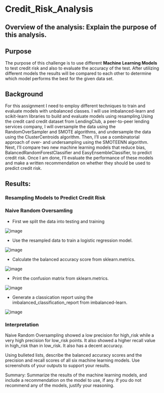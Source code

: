 # Credit_Risk_Analysis

## Overview of the analysis: Explain the purpose of this analysis.

## Purpose
The purpose of this challenge is to use different **Machine Learning Models** to test credit risk and also to evaluate the accuracy of the test. After utilizing different models the results will be compared to each other to determine which model performs the best for the given data set. 

## Background
For this assignment I need to employ different techniques to train and evaluate models with unbalanced classes. I will use imbalanced-learn and scikit-learn libraries to build and evaluate models using resampling.Using the credit card credit dataset from LendingClub, a peer-to-peer lending services company, I will oversample the data using the RandomOverSampler and SMOTE algorithms, and undersample the data using the ClusterCentroids algorithm. Then, I’ll use a combinatorial approach of over- and undersampling using the SMOTEENN algorithm. Next, I’ll compare two new machine learning models that reduce bias, BalancedRandomForestClassifier and EasyEnsembleClassifier, to predict credit risk. Once I am done, I’ll evaluate the performance of these models and make a written recommendation on whether they should be used to predict credit risk.

## Results:

### Resampling Models to Predict Credit Risk

### Naive Random Oversamling

* First we split the data into testing and training

![image](https://user-images.githubusercontent.com/105535250/200156709-0cf01e3a-9f67-4de2-9fe8-b7ec4f61f638.png)

* Use the resampled data to train a logistic regression model.

![image](https://user-images.githubusercontent.com/105535250/200156872-f46954c4-6d9b-4ba0-bdf7-6b3691cd221a.png)

* Calculate the balanced accuracy score from sklearn.metrics.

![image](https://user-images.githubusercontent.com/105535250/200156833-a1d132e4-0157-4a4a-b961-d956ea8b4747.png)

* Print the confusion matrix from sklearn.metrics.

![image](https://user-images.githubusercontent.com/105535250/200156918-2f17f53a-d6f9-4788-a8e8-a9076afd71b5.png)

* Generate a classication report using the imbalanced_classification_report from imbalanced-learn.

![image](https://user-images.githubusercontent.com/105535250/200156952-8d1490ca-2a0d-478d-ac8a-9fae4da10d49.png)

### Interpretation

Naive Random Oversampling showed a low precision for high_risk while a very high precision for low_risk points. It also showed a higher recall value in high_risk than in low_risk. It also has a decent accuracy.









Using bulleted lists, describe the balanced accuracy scores and the precision and recall scores of all six machine learning models. Use screenshots of your outputs to support your results.

Summary: Summarize the results of the machine learning models, and include a recommendation on the model to use, if any. If you do not recommend any of the models, justify your reasoning.
